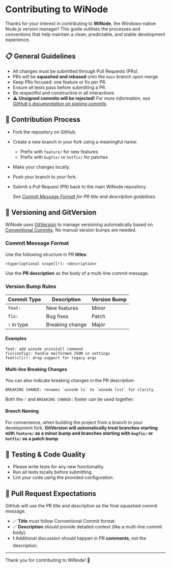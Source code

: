# Contributing to WiNode

Thanks for your interest in contributing to **WiNode**, the Windows-native Node.js version manager! This guide outlines the processes and conventions that help maintain a clean, predictable, and stable development experience.

## 📋 General Guidelines

* All changes must be submitted through Pull Requests (PRs).
* PRs will be **squashed and rebased** onto the `main` branch upon merge.
* Keep PRs focused: one feature or fix per PR.
* Ensure all tests pass before submitting a PR.
* Be respectful and constructive in all interactions.
* :warning: **Unsigned commits will be rejected!** _For more information, see [GitHub's documentation on signing commits](https://docs.github.com/en/authentication/managing-commit-signature-verification/signing-commits)._

## 🔄 Contribution Process

* Fork the repository on GitHub.
* Create a new branch in your fork using a meaningful name:
  * Prefix with `feature/` for new features
  * Prefix with `bugfix/` or `hotfix/` for patches
* Make your changes locally.
* Push your branch to your fork.
* Submit a Pull Request (PR) back to the main WiNode repository.

    _See [Commit Message Format](#commit-message-format) for PR title and description guidelines._

## 🚀 Versioning and GitVersion

WiNode uses [GitVersion](https://gitversion.net/) to manage versioning automatically based on [Conventional Commits](https://www.conventionalcommits.org/). No manual version bumps are needed.

### Commit Message Format

Use the following structure in PR **titles**:

```
<type>[optional scope][!]: <description>
```

Use the **PR description** as the body of a multi-line commit message.

### Version Bump Rules

| Commit Type | Description     | Version Bump |
| ----------- | --------------- | ------------ |
| `feat:`     | New features    | Minor        |
| `fix:`      | Bug fixes       | Patch        |
| `!` in type | Breaking change | Major        |

#### Examples

```
feat: add winode uninstall command
fix(config): handle malformed JSON in settings
feat(cli)!: drop support for legacy args
```

#### Multi-line Breaking Changes

You can also indicate breaking changes in the PR description:

```
BREAKING CHANGE: renames `winode ls` to `winode list` for clarity.
```

Both the `!` and `BREAKING CHANGE:` footer can be used together.

#### Branch Naming

For convenience, when building the project from a branch in your development fork, **GitVersion will automatically treat branches starting with `feature/` as a minor bump and branches starting with `bugfix/` or `hotfix/` as a patch bump**.

## 🧪 Testing & Code Quality

* Please write tests for any new functionality.
* Run all tests locally before submitting.
* Lint your code using the provided configuration.

## 📄 Pull Request Expectations

GitHub will use the PR title and description as the final squashed commit message.

* ✅ **Title** must follow Conventional Commit format.
* ✅ **Description** should provide detailed context (like a multi-line commit body).
* ❗ Additional discussion should happen in PR **comments**, not the description.

---

Thank you for contributing to WiNode! 🎉
